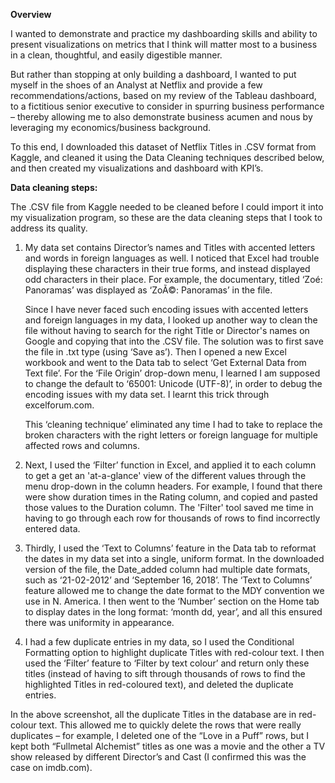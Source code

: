 **Overview**

I wanted to demonstrate and practice my dashboarding skills and ability to present visualizations on metrics that I think will matter most to a business in a clean, thoughtful, and easily digestible manner.

But rather than stopping at only building a dashboard, I wanted to put myself in the shoes of an Analyst at Netflix and provide a few recommendations/actions, based on my review of the Tableau dashboard, to a fictitious senior executive to consider in spurring business performance – thereby allowing me to also demonstrate business acumen and nous by leveraging my economics/business background.

To this end, I downloaded this dataset of Netflix Titles in .CSV format from Kaggle, and cleaned it using the Data Cleaning techniques described below, and then created my visualizations and dashboard with KPI’s. 



**Data cleaning steps:**

The .CSV file from Kaggle needed to be cleaned before I could import it into my visualization program, so these are the data cleaning steps that I took to address its quality. 

1)	My data set contains Director’s names and Titles with accented letters and words in foreign languages as well. I noticed that Excel had trouble displaying these characters in their true forms, and instead displayed odd characters in their place. For example, the documentary, titled ‘Zoé: Panoramas’ was displayed as ‘ZoÃ©: Panoramas’ in the file. 

    Since I have never faced such encoding issues with accented letters and foreign languages in my data, I looked up another way to clean the file without having to search for the right Title or Director's names on Google and copying that into the .CSV file. The solution was to first save the file in .txt type (using ‘Save as’). Then I opened a new Excel workbook and went to the Data tab to select ‘Get External Data from Text file’. For the ‘File Origin’ drop-down menu, I learned I am supposed to change the default to ‘65001: Unicode (UTF-8)’, in order to debug the encoding issues with my data set. I learnt this trick through excelforum.com. 
    
    This ‘cleaning technique’ eliminated any time I had to take to replace the broken characters with the right letters or foreign language for multiple affected rows and columns.

2)	Next, I used the ‘Filter’ function in Excel, and applied it to each column to get a get an 'at-a-glance' view of the different values through the menu drop-down in the column headers. For example, I found that there were show duration times in the Rating column, and copied and pasted those values to the Duration column. The 'Filter' tool saved me time in having to go through each row for thousands of rows to find incorrectly entered data.

3)	Thirdly, I used the ‘Text to Columns’ feature in the Data tab to reformat the dates in my data set into a single, uniform format. In the downloaded version of the file, the Date_added column had multiple date formats, such  as ‘21-02-2012’ and ‘September 16, 2018’. The ‘Text to Columns’ feature allowed me to change the date format to the MDY convention we use in N. America. I then went to the ‘Number’ section on the Home tab to display dates in the long format: ‘month dd, year’, and all this ensured there was uniformity in appearance. 

4)	I had a few duplicate entries in my data, so I used the Conditional Formatting option to highlight duplicate Titles with red-colour text. I then used the ‘Filter’ feature to ‘Filter by text colour’ and return only these titles (instead of having to sift through thousands of rows to find the highlighted Titles in red-coloured text), and deleted the duplicate entries.

In the above screenshot, all the duplicate Titles in the database are in red-colour text. This allowed me to quickly delete the rows that were really duplicates – for example, I deleted one of the “Love in a Puff” rows, but I kept both “Fullmetal Alchemist” titles as one was a movie and the other a TV show released by different Director’s and Cast (I confirmed this was the case on imdb.com). 
